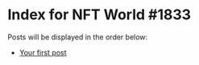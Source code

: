 # Index for NFT World #1833
Posts will be displayed in the order below:

- [Your first post](./001-first.md)

